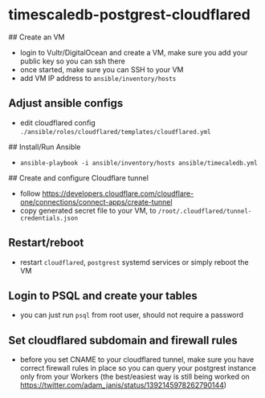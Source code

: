 # timescaledb-postgrest-cloudflared

## Create an VM
- login to Vultr/DigitalOcean and create a VM, make sure you add your public key so you can ssh there
- once started, make sure you can SSH to your VM
- add VM IP address to `ansible/inventory/hosts`

## Adjust ansible configs
- edit cloudflared config `./ansible/roles/cloudflared/templates/cloudflared.yml`

## Install/Run Ansible
- `ansible-playbook -i ansible/inventory/hosts ansible/timecaledb.yml`

## Create and configure Cloudflare tunnel
- follow https://developers.cloudflare.com/cloudflare-one/connections/connect-apps/create-tunnel
- copy generated secret file to your VM, to `/root/.cloudflared/tunnel-credentials.json`

## Restart/reboot
- restart `cloudflared`, `postgrest` systemd services or simply reboot the VM 

## Login to PSQL and create your tables
- you can just run `psql` from root user, should not require a password

## Set cloudflared subdomain and firewall rules 
- before you set CNAME to your cloudflared tunnel, make sure you have correct firewall rules in place so you can query your postgrest instance only from your Workers (the best/easiest way is still being worked on https://twitter.com/adam_janis/status/1392145978262790144)
